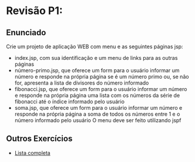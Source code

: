 # Revisão P1:

## Enunciado
Crie um projeto de aplicação WEB com menu e as seguintes páginas jsp:
- index.jsp, com sua identificação e um menu de links para as outras páginas
- número-primo.jsp, que oferece um form para o usuário informar um número e responde na própria página se é um número primo ou, se não for, apresenta a lista de divisores do número informado
- fibonacci.jsp, que oferece um form para o usuário informar um número e responde na própria página uma lista com os números da série de fibonacci até o índice informado pelo usuário
- soma.jsp, que oferece um form para o usuário informar um número e responde na própria página a soma de todos os números entre 1 e o número informado pelo usuário
O menu deve ser feito utilizando jspf

## Outros Exercícios
- [Lista completa](https://github.com/isaquesv/POO-tarefas)
